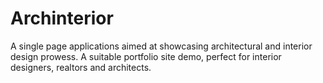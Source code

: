 # Archinterior

A single page applications aimed at showcasing architectural and interior design prowess.
A suitable portfolio site demo, perfect for interior designers, realtors and architects.       
